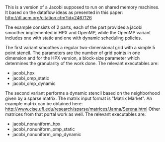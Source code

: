 This is a version of a Jacobi supposed to run on shared memory machines.
It based on the dataflow ideas as presented in this paper:
http://dl.acm.org/citation.cfm?id=2467126

The example consists of 2 parts, each of the part provides a jacobi smoother
implemented in HPX and OpenMP, while the OpenMP variant includes one with
static and one with dynamic scheduling policies.

The first variant smoothes a regular two-dimensional grid with a simple
5 point stencil. The parameters are the number of grid points in one dimension
and for the HPX version, a block-size parameter which determines the
granularity of the work done. The relevant executables are:
  * jacobi_hpx
  * jacobi_omp_static
  * jacobi_omp_dynamic

The second variant performs a dynamic stencil based on the neighborhood
given by a sparse matrix. The matrix input format is "Matrix Market".
An example matrix can be obtained here:
http://www.cise.ufl.edu/research/sparse/matrices/Janna/Serena.html
Other matrices from that portal work as well.
The relevant executables are:
  * jacobi_nonuniform_hpx
  * jacobi_nonuniform_omp_static
  * jacobi_nonuniform_omp_dynamic

